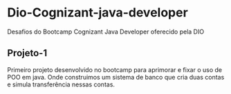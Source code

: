 # Dio-Cognizant-java-developer
Desafios do Bootcamp Cognizant Java Developer oferecido pela DIO

## Projeto-1
Primeiro projeto desenvolvido no bootcamp para aprimorar e fixar o uso de POO em java. Onde construimos
um sistema de banco que cria duas contas e simula transferência nessas contas.
